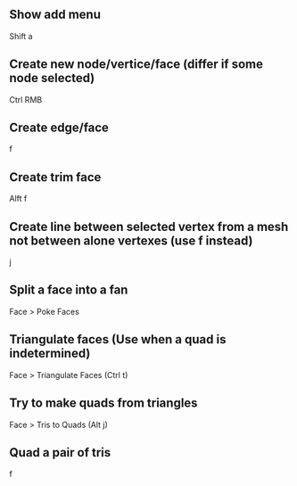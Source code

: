 ## Show add menu
Shift a

## Create new node/vertice/face (differ if some node selected)
Ctrl RMB

## Create edge/face
f

## Create trim face
Alft f

## Create line between selected vertex from a mesh not between alone vertexes (use f instead)
j

## Split a face into a fan
Face > Poke Faces

## Triangulate faces (Use when a quad is indetermined)
Face > Triangulate Faces (Ctrl t)

## Try to make quads from triangles
Face > Tris to Quads (Alt j)

## Quad a pair of tris
f